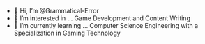 - 👋 Hi, I’m @Grammatical-Error
- 👀 I’m interested in ... Game Development and Content Writing
- 🌱 I’m currently learning ... Computer Science Engineering with a Specialization in Gaming Technology

<!---
Grammatical-Error/Grammatical-Error is a ✨ special ✨ repository because its `README.md` (this file) appears on your GitHub profile.
You can click the Preview link to take a look at your changes.
--->
